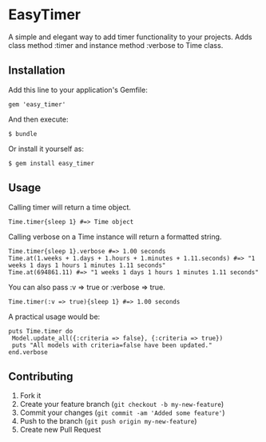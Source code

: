 # EasyTimer

A simple and elegant way to add timer functionality to your projects. Adds class method :timer and instance method :verbose to Time class.

## Installation

Add this line to your application's Gemfile:

    gem 'easy_timer'

And then execute:

    $ bundle

Or install it yourself as:

    $ gem install easy_timer

## Usage
Calling timer will return a time object.
		
    Time.timer{sleep 1} #=> Time object

Calling verbose on a Time instance will return a formatted string.
		
    Time.timer{sleep 1}.verbose #=> 1.00 seconds
    Time.at(1.weeks + 1.days + 1.hours + 1.minutes + 1.11.seconds) #=> "1 weeks 1 days 1 hours 1 minutes 1.11 seconds"
    Time.at(694861.11) #=> "1 weeks 1 days 1 hours 1 minutes 1.11 seconds"

You can also pass :v => true or :verbose => true.
		
    Time.timer(:v => true){sleep 1} #=> 1.00 seconds

A practical usage would be:

    puts Time.timer do
     Model.update_all({:criteria => false}, {:criteria => true})
     puts "All models with criteria=false have been updated."
    end.verbose


## Contributing

1. Fork it
2. Create your feature branch (`git checkout -b my-new-feature`)
3. Commit your changes (`git commit -am 'Added some feature'`)
4. Push to the branch (`git push origin my-new-feature`)
5. Create new Pull Request
